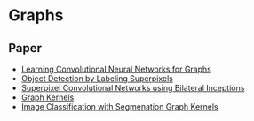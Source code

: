 # Graphs

## Paper

* [Learning Convolutional Neural Networks for 
  Graphs](https://arxiv.org/pdf/1605.05273.pdf)
* [Object Detection by Labeling Superpixels](http://www.cv-foundation.org/openaccess/content_cvpr_2015/papers/Yan_Object_Detection_by_2015_CVPR_paper.pdf)
* [Superpixel Convolutional Networks using Bilateral Inceptions](https://arxiv.org/pdf/1511.06739v5.pdf)
* [Graph Kernels](https://edoc.ub.uni-muenchen.de/7169/1/Borgwardt_KarstenMichael.pdf)
* [Image Classification with Segmenation Graph 
  Kernels](http://www.di.ens.fr/~fbach/harchaoui_bach_cvpr07.pdf)
